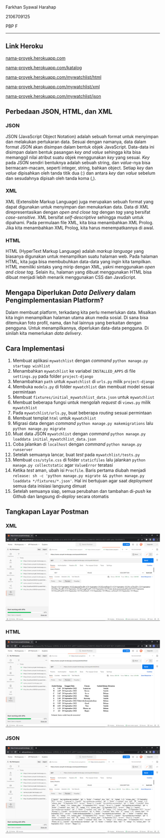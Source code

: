 Farkhan Syawal Harahap

2106709125

PBP F

***

## Link Heroku
[nama-proyek.herokuapp.com](https://nama-proyek.herokuapp.com/)

[nama-proyek.herokuapp.com/katalog](https://nama-proyek.herokuapp.com/katalog)

[nama-proyek.herokuapp.com/mywatchlist/html](https://nama-proyek.herokuapp.com/mywatchlist/html)

[nama-proyek.herokuapp.com/mywatchlist/xml](https://nama-proyek.herokuapp.com/mywatchlist/xml)

[nama-proyek.herokuapp.com/mywatchlist/json](https://nama-proyek.herokuapp.com/mywatchlist/json)

## Perbedaan JSON, HTML, dan XML

### JSON
JSON (JavaScript Object Notation) adalah sebuah format untuk menyimpan dan melakukan pertukaran data. Sesuai dengan namanya, data dalam format JSON akan disimpan dalam bentuk objek JavaScript. Data-data ini disimpan dalam bentuk pasangan _key and value_ sehingga kita bisa memanggil nilai atribut suatu objek menggunakan _key_ yang sesuai. _Key_ pada JSON sendiri bentuknya adalah sebuah string, dan _value_-nya bisa bermacam-macam, seperti integer, string, bahkan object. Setiap _key_ dan _value_ dipisahkan oleh tanda titik dua (:) dan antara _key_ dan _value_ sebelum dan sesudahnya dipisah oleh tanda koma (,).

### XML
XML (Extensible Markup Language) juga merupakan sebuah format yang dapat digunakan untuk menyimpan dan menukarkan data. Data di XML direpresentasikan dengan _open and close tag_ dengan _tag_ yang bersifat _case-sensitive_. XML bersifat _self-descriptive_ sehingga mudah untuk dipahami. Pada permulaan file XML, kita bisa menambahkan XML Prolog. Jika kita menambahkan XML Prolog, kita harus menempatkannya di awal.

### HTML
HTML (HyperText Markup Language) adalah _markup language_ yang biasanya digunakan untuk menampilkan suatu halaman web. Pada halaman HTML, kita juga bisa membubuhkan data-data yang ingin kita tampilkan. HTML memiliki sintaks yang mirip dengan XML, yakni menggunakan _open and close tag_. Selain itu, halaman yang dibuat menggunakan HTML bisa dibuat menjadi lebih menarik menggunakan CSS dan JavaScript.

## Mengapa Diperlukan _Data Delivery_ dalam Pengimplementasian Platform?
Dalam membuat platform, terkadang kita perlu memerlukan data. Misalkan kita ingin menampilkan halaman utama akun media sosial. Di sana bisa ditemukan foto profil, nama, dan hal lainnya yang berkaitan dengan pengguna. Untuk menampilkannya, diperlukan data-data pengguna. Di sinilah kita memerlukan _data delivery_. 

## Cara Implementasi
1.  Membuat aplikasi `mywatchlist` dengan _command_ `python manage.py startapp wishlist`
2.  Menambahkan `mywatchlist` ke variabel `INSTALLED_APPS` di file `settings.py` pada folder `project-django`
3.  Menambahkan `path` untuk `mywatchlist` di `urls.py` milik `project-django`
4.  Membuka `models.py` di folder `mywatchlist` dan membuat model sesuai permintaan
5.  Membuat `fixtures/initial_mywatchlist_data.json` untuk `mywatchlist`
6.  Membuat beberapa fungsi untuk mengolah _request_ di `views.py` milik `mywatchlist`
7.  Pada `mywatchlist/urls.py`, buat beberapa _routing_ sesuai permintaan
8.  Membuat templat `html` untuk `mywatchlist`
9.  Migrasi data dengan _command_ `python manage.py makemigrations` lalu `python manage.py migrate`
10.  Muat data JSON `mywatchlist` dengan _command_ `python manage.py loaddata initial_mywatchlist_data.json`
11.  Coba jalankan di `localhost` dengan _command_ `python manage.py runserver`
12.  Setelah semuanya lancar, buat _test_ pada `mywatchlist/tests.py`
13.  Membuat `css/style.css` di folder `staticfiles` lalu jalankan `python manage.py collectstatic` agar `ValueError` teratasi
14.  Ketika _test_ aman, ubah isi `Procfile`. Baris pertama diubah menjadi `release: sh -c 'python manage.py migrate && python manage.py loaddata */fixtures/*.json'`. Hal ini bertujuan agar saat _deployment_ semua data inisiasi langsung dimuat
15.  Setelah semuanya siap, semua perubahan dan tambahan di-_push_ ke Github dan langsung di-_deploy_ secara otomatis

## Tangkapan Layar Postman
### XML
![alt text](https://github.com/farkhans/tugas-2/blob/main/Postman-XML.png "Request XML di Postman")

### HTML
![alt text](https://github.com/farkhans/tugas-2/blob/main/Postman-HTML.png "Request HTML di Postman")

### JSON
![alt text](https://github.com/farkhans/tugas-2/blob/main/Postman-JSON.png "Request JSON di Postman")
